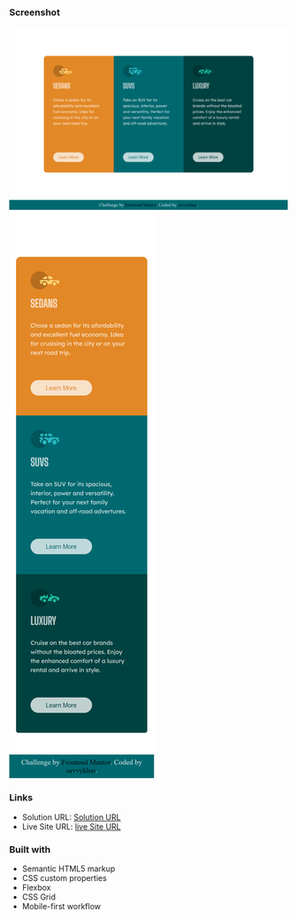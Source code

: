 
### Screenshot

![](/samples/desktop%20view.png)
![](/samples/mobile%20view.png)

### Links

- Solution URL: [Solution URL](https://github.com/savvykhai/3-column-preview-card-component.git)
- Live Site URL: [live Site URL](https://3-column-preview-card-component-nb8fl099w-savvykhai.vercel.app)

### Built with
- Semantic HTML5 markup
- CSS custom properties
- Flexbox
- CSS Grid
- Mobile-first workflow
